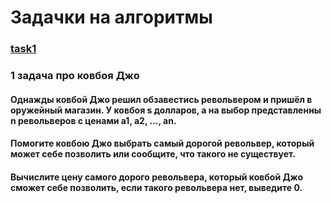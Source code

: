 # Задачки на алгоритмы

### [task1](#task1)

### <a id = task1>1 задача про ковбоя Джо</a>
#### Однажды ковбой Джо решил обзавестись револьвером и пришёл в оружейный магазин. У ковбоя s долларов, а на выбор представленны n револьверов с ценами а1, a2, ..., an.

#### Помогите ковбою Джо выбрать самый дорогой револьвер, который может себе позволить или сообщите, что такого не существует. 

#### Вычислите цену самого дорого револьвера, который ковбой Джо сможет себе позволить, если такого револьвера нет, выведите 0.

